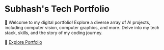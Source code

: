 # Subhash's Tech Portfolio

🚀 Welcome to my digital portfolio! Explore a diverse array of AI projects, including computer vision, computer graphics, and more. Delve into my tech stack, skills, and the story of my coding journey. 

🔗 [Explore Portfolio](https://atharvapore01.github.io)
